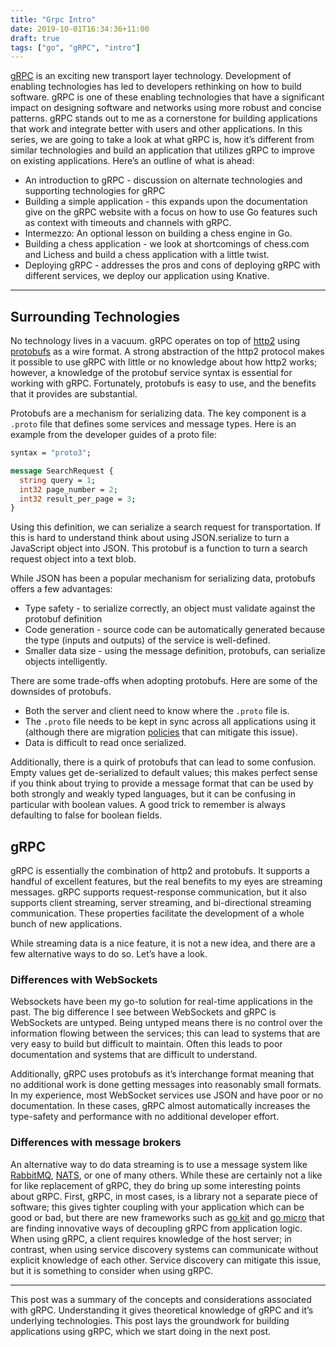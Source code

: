 ```yaml
---
title: "Grpc Intro"
date: 2019-10-01T16:34:36+11:00
draft: true
tags: ["go", "gRPC", "intro"]
---
```


[gRPC](https://grpc.io/) is an exciting new transport layer technology. Development of enabling technologies has led to developers rethinking on how to build software. gRPC is one of these enabling technologies that have a significant impact on designing software and networks using more robust and concise patterns. gRPC stands out to me as a cornerstone for building applications that work and integrate better with users and other applications.
In this series, we are going to take a look at what gRPC is, how it’s different from similar technologies and build an application that utilizes gRPC to improve on existing applications. Here’s an outline of what is ahead:

- An introduction to gRPC - discussion on alternate technologies and supporting technologies for gRPC
- Building a simple application - this expands upon the documentation give on the gRPC website with a focus on how to use Go features such as context with timeouts and channels with gRPC.
- Intermezzo: An optional lesson on building a chess engine in Go.
- Building a chess application - we look at shortcomings of chess.com and Lichess and build a chess application with a little twist.
- Deploying gRPC - addresses the pros and cons of deploying gRPC with different services, we deploy our application using Knative.

---

## Surrounding Technologies


No technology lives in a vacuum. gRPC operates on top of [http2](https://github.com/grpc/grpc/blob/master/doc/PROTOCOL-HTTP2.md) using [protobufs](https://developers.google.com/protocol-buffers/) as a wire format. A strong abstraction of the http2 protocol makes it possible to use gRPC with little or no knowledge about how http2 works; however, a knowledge of the protobuf service syntax is essential for working with gRPC. Fortunately, protobufs is easy to use, and the benefits that it provides are substantial. 

Protobufs are a mechanism for serializing data. The key component is a `.proto` file that defines some services and message types. Here is an example from the developer guides of a proto file:

```protobuf
syntax = "proto3";

message SearchRequest {
  string query = 1;
  int32 page_number = 2;
  int32 result_per_page = 3;
}
```

Using this definition, we can serialize a search request for transportation. If this is hard to understand think about using JSON.serialize to turn a JavaScript object into JSON. This protobuf is a function to turn a search request object into a text blob. 

While JSON has been a popular mechanism for serializing data, protobufs offers a few advantages:

- Type safety - to serialize correctly, an object must validate against the protobuf definition
- Code generation - source code can be automatically generated because the type (inputs and outputs) of the service is well-defined.
- Smaller data size - using the message definition, protobufs, can serialize objects intelligently.  

There are some trade-offs when adopting protobufs. Here are some of the downsides of protobufs.

- Both the server and client need to know where the `.proto` file is.
- The `.proto` file needs to be kept in sync across all applications using it (although there are migration [policies](https://developers.google.com/protocol-buffers/docs/proto3#updating) that can mitigate this issue).
- Data is difficult to read once serialized. 

Additionally, there is a quirk of protobufs that can lead to some confusion. Empty values get de-serialized to default values; this makes perfect sense if you think about trying to provide a message format that can be used by both strongly and weakly typed languages, but it can be confusing in particular with boolean values. A good trick to remember is always defaulting to false for boolean fields. 

## gRPC

gRPC is essentially the combination of http2 and protobufs. It supports a handful of excellent features, but the real benefits to my eyes are streaming messages. gRPC supports request-response communication, but it also supports client streaming, server streaming, and bi-directional streaming communication. These properties facilitate the development of a whole bunch of new applications.

While streaming data is a nice feature, it is not a new idea, and there are a few alternative ways to do so. Let’s have a look.

### Differences with WebSockets

Websockets have been my go-to solution for real-time applications in the past. The big difference I see between WebSockets and gRPC is WebSockets are untyped. Being untyped means there is no control over the information flowing between the services; this can lead to systems that are very easy to build but difficult to maintain. Often this leads to poor documentation and systems that are difficult to understand.

Additionally, gRPC uses protobufs as it’s interchange format meaning that no additional work is done getting messages into reasonably small formats. In my experience, most WebSocket services use JSON and have poor or no documentation. In these cases, gRPC almost automatically increases the type-safety and performance with no additional developer effort. 

### Differences with message brokers

An alternative way to do data streaming is to use a message system like [RabbitMQ](https://www.rabbitmq.com/), [NATS](https://nats.io/), or one of many others. While these are certainly not a like for like replacement of gRPC, they do bring up some interesting points about gRPC. First, gRPC, in most cases, is a library not a separate piece of software; this gives tighter coupling with your application which can be good or bad, but there are new frameworks such as [go kit](https://gokit.io/) and [go micro](https://micro.mu/docs/go-micro.html) that are finding innovative ways of decoupling gRPC from application logic. When using gRPC, a client requires knowledge of the host server; in contrast, when using service discovery systems can communicate without explicit knowledge of each other. Service discovery can mitigate this issue, but it is something to consider when using gRPC. 

---

This post was a summary of the concepts and considerations associated with gRPC. Understanding it gives theoretical knowledge of gRPC and it’s underlying technologies. This post lays the groundwork for building applications using gRPC, which we start doing in the next post.